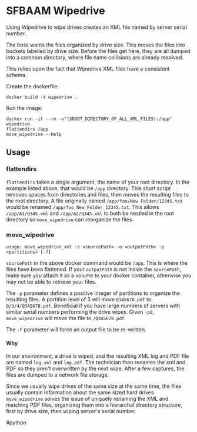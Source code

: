 # SFBAAM Wipedrive

Using Wipedrive to wipe drives creates an XML file named by server serial number.

The boss wants the files organized by drive size. This moves the files into buckets
labelled by drive size. Before the files get here, they are all dumped into a common
directory, where file name collisions are already resolved.

This relies upon the fact that Wipedrive XML files have a consistent schema.

Create the dockerfile:
```
docker build -t wipedrive .
```

Run the image:
```
docker run -it --rm -v"($ROOT_DIRECTORY_OF_ALL_XML_FILES):/app" wipedrive
flattendirs /app
move_wipedrive --help
```

## Usage
### flattendirs
`flattendirs` takes a single argument, the name of your root directory. In the example listed above, that would be
`/app` directory. This short script removes spaces from directories and files, then moves the resulting files to the
root directory. A file originally named `/app/foo/New Folder/12345.txt` would be renamed
`/app/foo_New_Folder_12345.txt`. This allows `/app/A1/Q345.xml` and `/app/A2/Q345.xml` to both be nestled in the root
directory so `move_wipedrive` can reorganize the files.


### move_wipedrive
`usage: move_wipedrive_xml -s <sourcePath> -o <outputPath> -p <partitions> [-f]`

`sourcePath` in the above docker command would be `/app`. This is where the files have been flattened. If your
`outputPath` is not inside the `sourcePath`, make sure you attach it as a volume to your docker container, otherwise you
may not be able to retrieve your files.

The `-p` parameter defines a positive integer of partitions to organize the resulting files. A partition level of 3 will
move `Q345678.pdf` to `Q/3/4/Q345678.pdf`. Beneficial if you have large numbers of servers with similar serial numbers
performing the drive wipes. Given `-p0`, `move_wipedrive` will move the file to `/Q345678.pdf`.

The `-f` parameter will force an output file to be re-written.

#### Why
In our environment, a drive is wiped, and the resulting XML log and PDF file are named `log.xml` and `log.pdf`. The
technician then renames the xml and PDF so they aren't overwritten by the next wipe. After a few captures, the files are
dumped to a network file storage.

Since we usually wipe drives of the same size at the same time, the files usually contain information about the same
sized hard drives. `move_wipedrive` solves the issue of uniquely renaming the XML and matching PDF files, organizing
them into a hierarchal directory structure, first by drive size, then wiping server's serial number.

\#python
